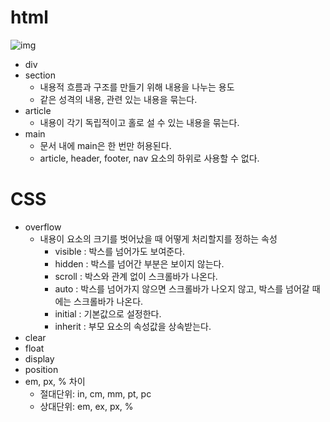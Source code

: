 # html

![img](https://t1.daumcdn.net/cfile/tistory/261BFE435539390B1B)

* div
* section
  * 내용적 흐름과 구조를 만들기 위해 내용을 나누는 용도
  * 같은 성격의 내용, 관련 있는 내용을 묶는다.
* article
  * 내용이 각기 독립적이고 홀로 설 수 있는 내용을 묶는다.
* main
  * 문서 내에 main은 한 번만 허용된다.
  * article, header, footer, nav 요소의 하위로 사용할 수 없다.

# CSS

* overflow
  * 내용이 요소의 크기를 벗어났을 때 어떻게 처리할지를 정하는 속성
    * visible : 박스를 넘어가도 보여준다.
    * hidden : 박스를 넘어간 부분은 보이지 않는다.
    * scroll : 박스와 관계 없이 스크롤바가 나온다.
    * auto : 박스를 넘어가지 않으면 스크롤바가 나오지 않고, 박스를 넘어갈 때에는 스크롤바가 나온다.
    * initial : 기본값으로 설정한다.
    * inherit : 부모 요소의 속성값을 상속받는다.
* clear
* float
* display
* position
* em, px, % 차이
  * 절대단위: in, cm, mm, pt, pc
  * 상대단위: em, ex, px, %
